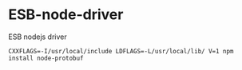 ESB-node-driver
===============

ESB nodejs driver

	CXXFLAGS=-I/usr/local/include LDFLAGS=-L/usr/local/lib/ V=1 npm install node-protobuf 

